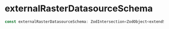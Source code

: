 # externalRasterDatasourceSchema

```ts
const externalRasterDatasourceSchema: ZodIntersection<ZodObject<extendShape<object, object>, "strip", ZodTypeAny, object, object>, ZodObject<object, "strip", ZodTypeAny, object, object>>;
```
